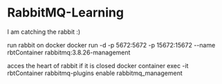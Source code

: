 # RabbitMQ-Learning
I am catching the rabbit :)


run rabbit on docker
docker run -d -p 5672:5672 -p 15672:15672 --name rbtContainer rabbitmq:3.8.26-management

acces the heart of rabbit if it is closed 
docker container exec -it rbtContainer rabbitmq-plugins enable rabbitmq_management
